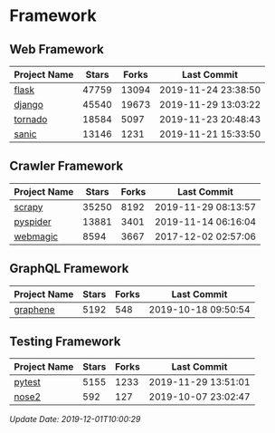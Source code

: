 # Framework

## Web Framework

| Project Name | Stars | Forks | Last Commit |
| ------------ | ----- | ----- | ----------- |
| [flask](https://github.com/pallets/flask) | 47759 | 13094 | 2019-11-24 23:38:50 |
| [django](https://github.com/django/django) | 45540 | 19673 | 2019-11-29 13:03:22 |
| [tornado](https://github.com/tornadoweb/tornado) | 18584 | 5097 | 2019-11-23 20:48:43 |
| [sanic](https://github.com/huge-success/sanic) | 13146 | 1231 | 2019-11-21 15:33:50 |

## Crawler Framework

| Project Name | Stars | Forks | Last Commit |
| ------------ | ----- | ----- | ----------- |
| [scrapy](https://github.com/scrapy/scrapy) | 35250 | 8192 | 2019-11-29 08:13:57 |
| [pyspider](https://github.com/binux/pyspider) | 13881 | 3401 | 2019-11-14 06:16:04 |
| [webmagic](https://github.com/code4craft/webmagic) | 8594 | 3667 | 2017-12-02 02:57:06 |

## GraphQL Framework

| Project Name | Stars | Forks | Last Commit |
| ------------ | ----- | ----- | ----------- |
| [graphene](https://github.com/graphql-python/graphene) | 5192 | 548 | 2019-10-18 09:50:54 |

## Testing Framework

| Project Name | Stars | Forks | Last Commit |
| ------------ | ----- | ----- | ----------- |
| [pytest](https://github.com/pytest-dev/pytest) | 5155 | 1233 | 2019-11-29 13:51:01 |
| [nose2](https://github.com/nose-devs/nose2) | 592 | 127 | 2019-10-07 23:02:47 |

*Update Date: 2019-12-01T10:00:29*